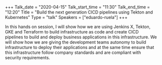 +++
Talk_date = "2020-04-15"
Talk_start_time = "11:30"
Talk_end_time = "12:20"
Title = "Build the next generation CICD pipelines using Tekton and Kubernetes"
Type = "talk"
Speakers = ["eduardo-ruela"]
+++

In this hands on session, I will show how we are using Jenkins X, Tekton, GKE and Terraform to build infrastructure as code and create CICD pipelines to build and deploy business applications in this infrastructure. We will show how we are giving the development teams autonomy to build infrastructure to deploy their applications and at the same time ensure that this infrastructure follow company standards and are compliant with security requirements.

